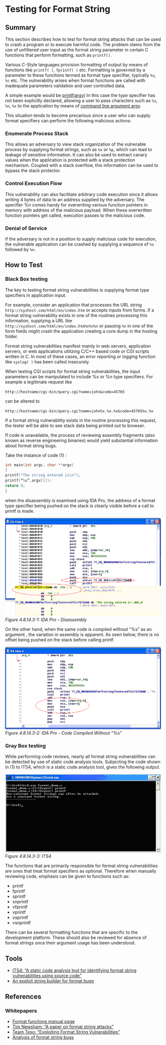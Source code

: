 # Testing for Format String

## Summary

This section describes how to test for format string attacks that can be used to crash a program or to execute harmful code. The problem stems from the use of unfiltered user input as the format string parameter in certain C functions that perform formatting, such as `printf()`.

Various C-Style languages provision formatting of output by means of functions like `printf( )`, `fprintf( )` etc. Formatting is governed by a parameter to these functions termed as format type specifier, typically `%s`, `%c` etc. The vulnerability arises when format functions are called with inadequate parameters validation and user controlled data.

A simple example would be [printf(argv)](https://www.die.net/doc/linux/man/man3/fprintf.3.html) In this case the type specifier has not been explicitly declared, allowing a user to pass characters such as `%s`, `%n`, `%x` to the application by means of [command line argument argv](https://www.die.net/doc/linux/man/man3/fprintf.3.html).

This situation tends to become precarious since a user who can supply format specifiers can perform the following malicious actions:

### Enumerate Process Stack

This allows an adversary to view stack organization of the vulnerable process by supplying format strings, such as `%x` or `%p`, which can lead to leakage of sensitive information. It can also be used to extract canary values when the application is protected with a stack protection mechanism. Coupled with a stack overflow, this information can be used to bypass the stack protector.

### Control Execution Flow

This vulnerability can also facilitate arbitrary code execution since it allows writing 4 bytes of data to an address supplied by the adversary. The specifier %n comes handy for overwriting various function pointers in memory with address of the malicious payload. When these overwritten function pointers get called, execution passes to the malicious code.

### Denial of Service

If the adversary is not in a position to supply malicious code for execution, the vulnerable application can be crashed by supplying a sequence of `%x` followed by `%n`.

## How to Test

### Black Box testing

The key to testing format string vulnerabilities is supplying format type specifiers in application input.

For example, consider an application that processes the URL string `http://xyzhost.com/html/en/index.htm` or accepts inputs from forms. If a format string vulnerability exists in one of the routines processing this information, supplying a URL like `http://xyzhost.com/html/en/index.htm%n%n%n` or passing `%n` in one of the form fields might crash the application creating a core dump in the hosting folder.

Format string vulnerabilities manifest mainly in web servers, application servers, or web applications utilizing C/C++ based code or CGI scripts written in C. In most of these cases, an error reporting or logging function like `syslog( )` has been called insecurely.

When testing CGI scripts for format string vulnerabilities, the input parameters can be manipulated to include %x or %n type specifiers. For example a legitimate request like

`http://hostname/cgi-bin/query.cgi?name=john&code=45765`

can be altered to

`http://hostname/cgi-bin/query.cgi?name=john%x.%x.%x&code=45765%x.%x`

If a format string vulnerability exists in the routine processing this request, the tester will be able to see stack data being printed out to browser.

If code is unavailable, the process of reviewing assembly fragments (also known as reverse engineering binaries) would yield substantial information about format string bugs.

Take the instance of code (1) :

```c
int main(int argc, char **argv)
{
printf("The string entered is\n");
printf(“%s”,argv[1]);
return 0;
}
```

when the disassembly is examined using IDA Pro, the address of a format type specifier being pushed on the stack is clearly visible before a call to printf is made.

![IDA Pro](images/IDA_Pro.gif)\
*Figure 4.8.14.3-1: IDA Pro - Disassembly*

On the other hand, when the same code is compiled without “%s” as an argument , the variation in assembly is apparent. As seen below, there is no offset being pushed on the stack before calling printf.

![IDA Pro 2](images/IDA_Pro_2.gif)\
*Figure 4.8.14.3-2: IDA Pro - Code Compiled Without “%s”*

### Gray Box testing

While performing code reviews, nearly all format string vulnerabilities can be detected by use of static code analysis tools. Subjecting the code shown in (1) to ITS4, which is a static code analysis tool, gives the following output.

![ITS4](images/ITS4.gif)\
*Figure 4.8.14.3-3: ITS4*

The functions that are primarily responsible for format string vulnerabilities are ones that treat format specifiers as optional. Therefore when manually reviewing code, emphasis can be given to functions such as:

- printf
- fprintf
- sprintf
- snprintf
- vfprintf
- vprintf
- vsprintf
- vsnprintf

There can be several formatting functions that are specific to the development platform. These should also be reviewed for absence of format strings once their argument usage has been understood.

## Tools

- [ITS4: “A static code analysis tool for identifying format string vulnerabilities using source code”](http://seclab.cs.ucdavis.edu/projects/testing/tools/its4.html)
- [An exploit string builder for format bugs](https://seclists.org/lists/pen-test/2001/Aug/0014.html)

## References

### Whitepapers

- [Format functions manual page](http://www.die.net/doc/linux/man/man3/fprintf.3.html)
- [Tim Newsham: “A paper on format string attacks”](http://comsec.theclerk.com/CISSP/FormatString.pdf)
- [Team Teso: “Exploiting Format String Vulnerabilities”](http://www.cs.ucsb.edu/~jzhou/security/formats-teso.html)
- [Analysis of format string bugs](http://julianor.tripod.com/format-bug-analysis.pdf)
